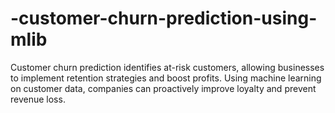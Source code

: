 # -customer-churn-prediction-using-mlib
Customer churn prediction identifies at-risk customers, allowing businesses to implement retention strategies and boost profits. Using machine learning on customer data, companies can proactively improve loyalty and prevent revenue loss.
